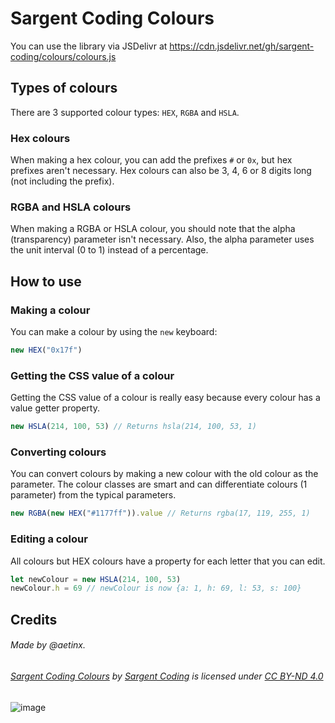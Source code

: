 # Sargent Coding Colours
You can use the library via JSDelivr at https://cdn.jsdelivr.net/gh/sargent-coding/colours/colours.js

## Types of colours
There are 3 supported colour types: `HEX`, `RGBA` and `HSLA`.

### Hex colours
When making a hex colour, you can add the prefixes `#` or `0x`, but hex prefixes aren't necessary. Hex colours can also be 3, 4, 6 or 8 digits long (not including the prefix).

### RGBA and HSLA colours
When making a RGBA or HSLA colour, you should note that the alpha (transparency) parameter isn't necessary. Also, the alpha parameter uses the unit interval (0 to 1) instead of a percentage.

## How to use
### Making a colour
You can make a colour by using the `new` keyboard:
```js
new HEX("0x17f")
```

### Getting the CSS value of a colour
Getting the CSS value of a colour is really easy because every colour has a value getter property.
```js
new HSLA(214, 100, 53) // Returns hsla(214, 100, 53, 1)
```

### Converting colours
You can convert colours by making a new colour with the old colour as the parameter. The colour classes are smart and can differentiate colours (1 parameter) from the typical parameters.
```js
new RGBA(new HEX("#1177ff")).value // Returns rgba(17, 119, 255, 1)
```

### Editing a colour
All colours but HEX colours have a property for each letter that you can edit.
```js
let newColour = new HSLA(214, 100, 53)
newColour.h = 69 // newColour is now {a: 1, h: 69, l: 53, s: 100}
  ```

## Credits
###### Made by @aetinx.

###### [Sargent Coding Colours](https://github.com/sargent-coding/colours/) by [Sargent Coding](https://saco.ml) is licensed under [CC BY-ND 4.0](http://creativecommons.org/licenses/by-nd/4.0/)

![image](https://user-images.githubusercontent.com/65425469/164231828-a7803d92-4b53-484f-8828-038b1af5bf6b.png)
